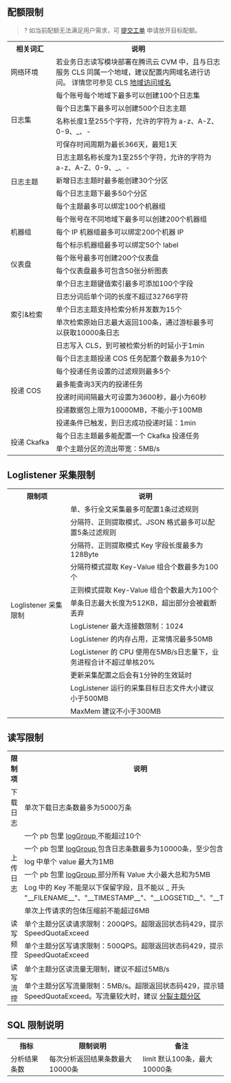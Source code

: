 ## 配额限制

> ? 如当前配额无法满足用户需求，可 [提交工单](https://console.cloud.tencent.com/workorder/category) 申请放开目标配额。

<table>
<tr>
 <th>相关词汇</th>
  <th>说明</th>
</tr>
  <td>网络环境</td>
  <td>若业务日志读写模块部署在腾讯云 CVM 中，且与日志服务 CLS 同属一个地域，建议配置内网域名进行访问。 详情您可参见 CLS <a href="https://cloud.tencent.com/document/product/614/18940">地域访问域名</a></td>
</tr>
<tr>
  <td rowspan="4">日志集</td>
  <td>每个账号每个地域下最多可以创建100个日志集</td>
</tr>
<tr>
  <td>每个日志集下最多可以创建500个日志主题</td>
</tr>
<tr>
  <td>名称长度1至255个字符，允许的字符为 a-z、A-Z、0-9、_、-</td>
</tr>
<tr>
  <td>可保存时间周期为最长366天，最短1天</td>
</tr>
<tr>
  <td rowspan="4">日志主题</td>
  <td>日志主题名称长度为1至255个字符，允许的字符为 a-z、A-Z、0-9、_、-</td>
</tr>
<tr>
  <td>新增日志主题时最多能创建30个分区</td>
</tr>
<tr>
  <td>每个日志主题下最多50个分区</td>
</tr>
<tr>
  <td>每个主题最多可以绑定100个机器组</td>
</tr>
<tr>
  <td rowspan="3">机器组</td>
  <td>每个账号在不同地域下最多可以创建200个机器组</td>
</tr>
<tr>
  <td>每个 IP 机器组最多可以绑定200个机器 IP</td>
</tr>
<tr>
  <td>每个标示机器组最多可以绑定50个 label</td>
</tr>
<tr>
  <td rowspan="2">仪表盘</td>
	  <td>每个账号最多可创建200个仪表盘</td>
</tr>
<tr>
	<td>每个仪表盘最多可包含50张分析图表</td>
</tr>
<tr>
   <td rowspan="5">索引&amp;检索</td>
   <td>单个日志主题键值索引最多可添加100个字段</td>
 </tr>
 <tr>
	 <td>日志分词后单个词的长度不超过32766字符</td>
 </tr>
 <tr>
   <td>单个日志主题支持检索分析并发数为15个</td>
 </tr>
 <tr>
   <td>单次检索原始日志最大返回100条，通过游标最多可以获取10000条日志</td>
 </tr>
 <tr>
   <td>日志写入 CLS，到可被检索分析的时延小于1min</td>
 </tr>
 <tr>
   <td rowspan="6">投递 COS</td>
   <td>每个日志主题投递 COS 任务配置个数最多为10个</td>
 </tr>
 <tr>
   <td>每个投递任务设置的过滤规则最多5个</td>
 </tr>
 <tr>
   <td>最多能查询3天内的投递任务</td>
 </tr>
 <tr>
   <td>投递时间间隔最大可设置为3600秒，最小为60秒</td>
 </tr>
 <tr>
   <td>投递数据包上限为10000MB，不能小于100MB</td>
 </tr>
  <tr>
   <td>投递条件已触发，到日志成功投递时延：1min</td>
 </tr>
 <tr>
   <td rowspan="2"><nobr>投递 Ckafka</nobr></td>
   <td>每个日志主题最多能配置一个 Ckafka 投递任务</td>
 </tr>
 <tr>
    <td>单个主题分区的流出带宽：5MB/s</td> 
 </tr>
</table>



## Loglistener 采集限制

<table>
    <tr>
  <th>限制项</th>
  <th>说明</th>
</tr>
    <tr>
  <td rowspan="12">Loglistener 采集限制</td>
  <td>单、多行全文采集最多可配置1条过滤规则</td>
</tr>
<tr>
  <td>分隔符、正则提取模式、JSON 格式最多可以配置5条过滤规则</td>
</tr>
<tr>
  <td>分隔符、正则提取模式 Key 字段长度最多为128Byte</td>
</tr>
<tr>
  <td>分隔符模式提取 Key-Value 组合个数最多为100个</td>
</tr>
<tr>
  <td>正则模式提取 Key-Value 组合个数最大为100个</td>
</tr>
<tr>
  <td>单条日志最大长度为512KB，超出部分会被截断丢弃</td>
</tr>
<tr>
  <td>LogListener 最大连接数限制：1024</td>
</tr>
<tr>
  <td>LogListener 的内存占用，正常情况最多50MB</td>
</tr>
<tr>
  <td>LogListener 的 CPU 使用在5MB/s日志量下，业务进程合计不超过单核20%</td>
</tr>
 <tr>
   <td>更新采集配置之后会有1分钟的生效延时</td>
 </tr>
 <tr>
   <td>LogListener 运行的采集目标日志文件大小建议小于500MB</td>
 </tr>
 <tr>
   <td>MaxMem 建议不小于300MB</td>
 </tr>
</table>



## 读写限制

<table>
    <tr>
  <th>限制项</th>
  <th>说明</th>
</tr>
<tr>
   <td>下载日志</td>
   <td>单次下载日志条数最多为5000万条</td>
 </tr>
 <tr>
   <td rowspan="6">上传日志</td>
	  <td>一个 pb 包里 <a href='https://cloud.tencent.com/document/product/614/16873'>logGroup </a>不能超过10个</td>
 </tr>
   <tr>
     <td>一个 pb 包里 <a href='https://cloud.tencent.com/document/product/614/16873'>logGroup </a>包含日志条数最多为10000条，至少包含1条</td>
 </tr>
 <tr>
   <td>log 中单个 value 最大为1MB</td>
 </tr>
 <tr>
   <td>一个 pb 包里 <a href='https://cloud.tencent.com/document/product/614/16873'>logGroup </a>部分所有 Value 大小最大总和为5MB</td>
 </tr>
 <tr>
   <td>Log 中的 Key 不能是以下保留字段，且不能以 _ 开头 "__FILENAME__"、"__TIMESTAMP__"、"__LOGSETID__"、"__TOPICID__"</td>
 </tr>
 <tr>
   <td>单次上传请求的包体压缩前不能超过6MB</td>
 </tr>
  <tr>
    <td rowspan="2">读写频控</td>
    <td >单个主题分区读请求限制：200QPS。超限返回状态码429，提示错误 SpeedQuotaExceed </td>
  </tr> 
    <tr>
    <td >单个主题分区写请求限制：500QPS。超限返回状态码429，提示错误 SpeedQuotaExceed </td>
  </tr> 
  <tr>
    <td rowspan="2">读写流控</td>
    <td >单个主题分区读流量无限制，建议不超过5MB/s</td>
  </tr>
	<tr>
		 <td >单个主题分区写流量限制：5MB/s。超限返回状态码429，提示错误 SpeedQuotaExceed。写流量较大时，建议 <a href="https://cloud.tencent.com/document/product/614/52204">分裂主题分区</a></td>
	</tr>
</table>

## SQL 限制说明

<table>
	<tr><th>指标</th><th>限制说明</th><th>	备注</th></tr>
	<tr><td>分析结果条数</td><td>每次分析返回结果条数最大10000条</td><td>limit 默认100条，最大10000条</td></tr>
</table>

